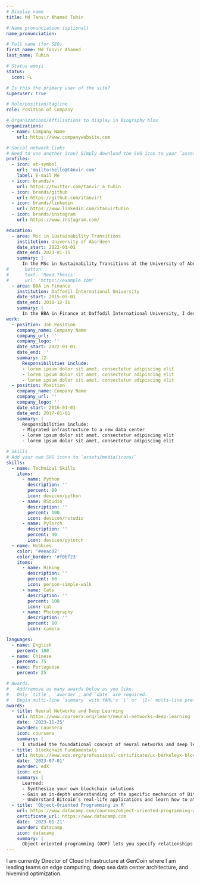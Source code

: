 ```yaml
---
# Display name
title: Md Tanvir Ahamed Tuhin

# Name pronunciation (optional)
name_pronunciation: 

# Full name (for SEO)
first_name: Md Tanvir Ahamed
last_name: Tuhin

# Status emoji
status:
  icon: 🔍

# Is this the primary user of the site?
superuser: true

# Role/position/tagline
role: Position of Company

# Organizations/Affiliations to display in Biography blox
organizations:
  - name: Company Name
    url: https://www.companywebsite.com

# Social network links
# Need to use another icon? Simply download the SVG icon to your `assets/media/icons/` folder.
profiles:
  - icon: at-symbol
    url: 'mailto:hello@t4nvir.com'
    label: E-mail Me
  - icon: brands/x
    url: https://twitter.com/tanvir_a_tuhin
  - icon: brands/github
    url: https://github.com/itanvirt
  - icon: brands/linkedin
    url: https://www.linkedin.com/itanvirtuhin
  - icon: brands/instagram
    url: https://www.instagram.com/

education:
  - area: Msc in Sustainability Transitions
    institution: University of Aberdeen
    date_start: 2022-01-01
    date_end: 2023-01-31
    summary: |
      In the MSc in Sustainability Transitions at the University of Aberdeen, I gained a deep understanding of the complexities behind sustainable change across various sectors. The program’s interdisciplinary approach helped me develop critical thinking skills and practical strategies for addressing global sustainability challenges. I feel empowered to lead impactful solutions and contribute to transformative policies for a more sustainable future.
#      button:
#      text: 'Read Thesis'
#      url: 'https://example.com'
  - area: BBA in Finance
    institution: Daffodil International University
    date_start: 2015-05-01
    date_end: 2018-12-31
    summary: |
      In the BBA in Finance at Daffodil International University, I developed a solid foundation in financial analysis, investment strategies, and risk management. The program equipped me with practical skills to analyze market trends and make informed financial decisions. I feel confident in my ability to navigate the complexities of the financial world and contribute meaningfully to business growth and economic development.
work:
  - position: Job Position
    company_name: Company Name
    company_url: ''
    company_logo: ''
    date_start: 2022-01-01
    date_end: ''
    summary: |2-
      Responsibilities include:
      - lorem ipsum dolor sit amet, consectetur adipiscing elit
      - lorem ipsum dolor sit amet, consectetur adipiscing elit
      - lorem ipsum dolor sit amet, consectetur adipiscing elit
  - position: Position
    company_name: Company Name
    company_url: ''
    company_logo: ''
    date_start: 2016-01-01
    date_end: 2017-01-01
    summary: |
      Responsibilities include:
      - Migrated infrastructure to a new data center
      - lorem ipsum dolor sit amet, consectetur adipiscing elit
      - lorem ipsum dolor sit amet, consectetur adipiscing elit

# Skills
# Add your own SVG icons to `assets/media/icons/`
skills:
  - name: Technical Skills
    items:
      - name: Python
        description: ''
        percent: 80
        icon: devicon/python
      - name: RStudio
        description: ''
        percent: 100
        icon: devicon/rstudio
      - name: PyTorch
        description: ''
        percent: 40
        icon: devicon/pytorch
  - name: Hobbies
    color: '#eeac02'
    color_border: '#f0bf23'
    items:
      - name: Hiking
        description: ''
        percent: 60
        icon: person-simple-walk
      - name: Cats
        description: ''
        percent: 100
        icon: cat
      - name: Photography
        description: ''
        percent: 80
        icon: camera

languages:
  - name: English
    percent: 100
  - name: Chinese
    percent: 75
  - name: Portuguese
    percent: 25

# Awards.
#   Add/remove as many awards below as you like.
#   Only `title`, `awarder`, and `date` are required.
#   Begin multi-line `summary` with YAML's `|` or `|2-` multi-line prefix and indent 2 spaces below.
awards:
  - title: Neural Networks and Deep Learning
    url: https://www.coursera.org/learn/neural-networks-deep-learning
    date: '2023-11-25'
    awarder: Coursera
    icon: coursera
    summary: |
      I studied the foundational concept of neural networks and deep learning. By the end, I was familiar with the significant technological trends driving the rise of deep learning; build, train, and apply fully connected deep neural networks; implement efficient (vectorized) neural networks; identify key parameters in a neural network’s architecture; and apply deep learning to your own applications.
  - title: Blockchain Fundamentals
    url: https://www.edx.org/professional-certificate/uc-berkeleyx-blockchain-fundamentals
    date: '2023-07-01'
    awarder: edX
    icon: edx
    summary: |
      Learned:
      - Synthesize your own blockchain solutions
      - Gain an in-depth understanding of the specific mechanics of Bitcoin
      - Understand Bitcoin’s real-life applications and learn how to attack and destroy Bitcoin, Ethereum, smart contracts and Dapps, and alternatives to Bitcoin’s Proof-of-Work consensus algorithm
  - title: 'Object-Oriented Programming in R'
    url: https://www.datacamp.com/courses/object-oriented-programming-with-s3-and-r6-in-r
    certificate_url: https://www.datacamp.com
    date: '2023-01-21'
    awarder: datacamp
    icon: datacamp
    summary: |
      Object-oriented programming (OOP) lets you specify relationships between functions and the objects that they can act on, helping you manage complexity in your code. This is an intermediate level course, providing an introduction to OOP, using the S3 and R6 systems. S3 is a great day-to-day R programming tool that simplifies some of the functions that you write. R6 is especially useful for industry-specific analyses, working with web APIs, and building GUIs.
---
```


I am currently Director of Cloud Infrastructure at GenCoin where I am leading teams on edge computing, deep sea data center architecture, and hivemind optimization.
